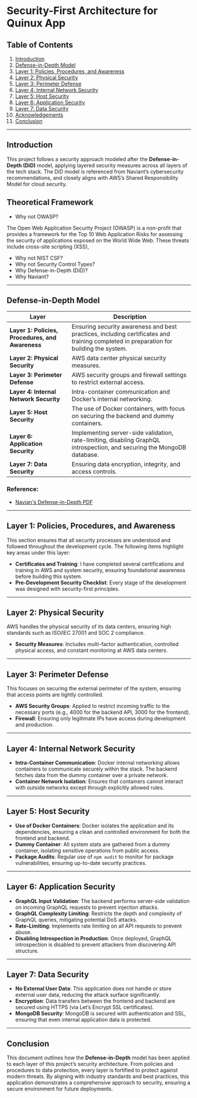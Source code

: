 # Security-First Architecture for Quinux App

## Table of Contents
1. [Introduction](#introduction)
2. [Defense-in-Depth Model](#defense-in-depth-model)
3. [Layer 1: Policies, Procedures, and Awareness](#layer-1-policies-procedures-and-awareness)
4. [Layer 2: Physical Security](#layer-2-physical-security)
5. [Layer 3: Perimeter Defense](#layer-3-perimeter-defense)
6. [Layer 4: Internal Network Security](#layer-4-internal-network-security)
7. [Layer 5: Host Security](#layer-5-host-security)
8. [Layer 6: Application Security](#layer-6-application-security)
9. [Layer 7: Data Security](#layer-7-data-security)
10. [Acknowledgements](#acknowledgements)
11. [Conclusion](#conclusion)

---

## Introduction

This project follows a security approach modeled after the  **Defense-in-Depth (DiD)** model, applying layered security measures across all layers of the tech stack. The DiD model is referenced from Naviant’s cybersecurity recommendations, and closely aligns with AWS’s Shared Responsibility Model for cloud security.


## Theoretical Framework

- Why not OWASP?

The Open Web Application Security Project (OWASP) is a non-profit that provides a framework for the Top 10 Web Application Risks for assessing the security of applications exposed on the World Wide Web. These threats include cross-site scripting (XSS), 

- Why not NIST CSF?
- Why not Security Control Types?
- Why Defense-in-Depth (DiD)? 
- Why Naviant?




---

## Defense-in-Depth Model

| Layer | Description |
|-------|-------------|
| **Layer 1: Policies, Procedures, and Awareness** | Ensuring security awareness and best practices, including certificates and training completed in preparation for building the system. |
| **Layer 2: Physical Security** | AWS data center physical security measures. |
| **Layer 3: Perimeter Defense** | AWS security groups and firewall settings to restrict external access. |
| **Layer 4: Internal Network Security** | Intra-container communication and Docker’s internal networking. |
| **Layer 5: Host Security** | The use of Docker containers, with focus on securing the backend and dummy containers. |
| **Layer 6: Application Security** | Implementing server-side validation, rate-limiting, disabling GraphQL introspection, and securing the MongoDB database. |
| **Layer 7: Data Security** | Ensuring data encryption, integrity, and access controls. |

### Reference:
- [Navian's Defense-in-Depth PDF](your-link-here)

---

## Layer 1: Policies, Procedures, and Awareness

This section ensures that all security processes are understood and followed throughout the development cycle. The following items highlight key areas under this layer:
- **Certificates and Training**: I have completed several certifications and training in AWS and system security, ensuring foundational awareness before building this system.
- **Pre-Development Security Checklist**: Every stage of the development was designed with security-first principles.

---

## Layer 2: Physical Security

AWS handles the physical security of its data centers, ensuring high standards such as ISO/IEC 27001 and SOC 2 compliance.
- **Security Measures**: Includes multi-factor authentication, controlled physical access, and constant monitoring at AWS data centers.

---

## Layer 3: Perimeter Defense

This focuses on securing the external perimeter of the system, ensuring that access points are tightly controlled.
- **AWS Security Groups**: Applied to restrict incoming traffic to the necessary ports (e.g., 4000 for the backend API, 3000 for the frontend).
- **Firewall**: Ensuring only legitimate IPs have access during development and production.

---

## Layer 4: Internal Network Security

- **Intra-Container Communication**: Docker internal networking allows containers to communicate securely within the stack. The backend fetches data from the dummy container over a private network.
- **Container Network Isolation**: Ensures that containers cannot interact with outside networks except through explicitly allowed rules.

---

## Layer 5: Host Security

- **Use of Docker Containers**: Docker isolates the application and its dependencies, ensuring a clean and controlled environment for both the frontend and backend.
- **Dummy Container**: All system stats are gathered from a dummy container, isolating sensitive operations from public access.
- **Package Audits**: Regular use of `npm audit` to monitor for package vulnerabilities, ensuring up-to-date security practices.

---

## Layer 6: Application Security

- **GraphQL Input Validation**: The backend performs server-side validation on incoming GraphQL requests to prevent injection attacks.
- **GraphQL Complexity Limiting**: Restricts the depth and complexity of GraphQL queries, mitigating potential DoS attacks.
- **Rate-Limiting**: Implements rate limiting on all API requests to prevent abuse.
- **Disabling Introspection in Production**: Once deployed, GraphQL introspection is disabled to prevent attackers from discovering API structure.

---

## Layer 7: Data Security

- **No External User Data**: This application does not handle or store external user data, reducing the attack surface significantly.
- **Encryption**: Data transfers between the frontend and backend are secured using HTTPS (via Let’s Encrypt SSL certificates).
- **MongoDB Security**: MongoDB is secured with authentication and SSL, ensuring that even internal application data is protected.

---

## Conclusion

This document outlines how the **Defense-in-Depth** model has been applied to each layer of this project’s security architecture. From policies and procedures to data protection, every layer is fortified to protect against modern threats. By aligning with industry standards and best practices, this application demonstrates a comprehensive approach to security, ensuring a secure environment for future deployments.